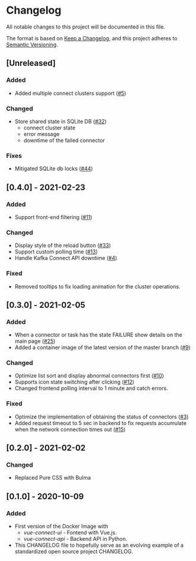 # Changelog

All notable changes to this project will be documented in this file.

The format is based on [Keep a Changelog](https://keepachangelog.com/en/1.0.0/),
and this project adheres to [Semantic Versioning](https://semver.org/spec/v2.0.0.html).

## [Unreleased]

### Added

- Added multiple connect clusters support ([#5][i5])

[i5]: https://github.com/rueedlinger/vue-connect/issues/5

### Changed

- Store shared state in SQLite DB ([#32][i32])
  - connect cluster state
  - error message
  - downtime of the failed connector

[i32]: https://github.com/rueedlinger/vue-connect/issues/32

### Fixes

- Mitigated SQLite db locks ([#44][i44])

[i44]: https://github.com/rueedlinger/vue-connect/issues/44

## [0.4.0] - 2021-02-23

### Added

- Support front-end filtering ([#11][i11])

### Changed

- Display style of the reload button ([#33][i33])
- Support custom polling time ([#13][i13])
- Handle Kafka Connect API downtime ([#4][i4])

[i4]: https://github.com/rueedlinger/vue-connect/issues/4
[i11]: https://github.com/rueedlinger/vue-connect/issues/11
[i13]: https://github.com/rueedlinger/vue-connect/issues/13
[i33]: https://github.com/rueedlinger/vue-connect/issues/33

### Fixed

- Removed tooltips to fix loading animation for the cluster operations.

## [0.3.0] - 2021-02-05

### Added

- When a connector or task has the state FAILURE show details on the main page ([#25][i25])
- Added a container image of the latest version of the master branch ([#9][i9])

[i9]: https://github.com/rueedlinger/vue-connect/issues/9
[i25]: https://github.com/rueedlinger/vue-connect/issues/25

### Changed

- Optimize list sort and display abnormal connectors first ([#10][i10])
- Supports icon state switching after clicking ([#12][i12])
- Changed frontend polling interval to 1 minute and catch errors.

[i10]: https://github.com/rueedlinger/vue-connect/issues/10
[i12]: https://github.com/rueedlinger/vue-connect/issues/12
[i15]: https://github.com/rueedlinger/vue-connect/issues/15

### Fixed

- Optimize the implementation of obtaining the status of connectors ([#3][i3])
- Added request timeout to 5 sec in backend to fix requests accumulate when the network connection times out ([#15][i15])

[i3]: https://github.com/rueedlinger/vue-connect/issues/3

## [0.2.0] - 2021-02-02

### Changed

- Replaced Pure CSS with Bulma

## [0.1.0] - 2020-10-09

### Added

- First version of the Docker Image with
  - _vue-connect-ui_ - Fontend with Vue.js.
  - _vue-connect-api_ - Backend API in Python.
- This CHANGELOG file to hopefully serve as an evolving example of a
  standardized open source project CHANGELOG.
